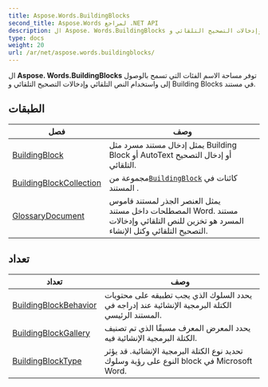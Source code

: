 ```yaml
---
title: Aspose.Words.BuildingBlocks
second_title: Aspose.Words لمراجع .NET API
description: ال Aspose. Words.BuildingBlocks توفر مساحة الاسم الفئات التي تسمح بالوصول إلى واستخدام النص التلقائي وإدخالات التصحيح التلقائي و Building Blocks في مستند.
type: docs
weight: 20
url: /ar/net/aspose.words.buildingblocks/
---
```

ال **Aspose. Words.BuildingBlocks** توفر مساحة الاسم الفئات التي تسمح بالوصول إلى واستخدام النص التلقائي وإدخالات التصحيح التلقائي و Building Blocks في مستند.

## الطبقات

| فصل | وصف |
| --- | --- |
| [BuildingBlock](./buildingblock/) | يمثل إدخال مستند مسرد مثل Building Block أو AutoText أو إدخال التصحيح التلقائي. |
| [BuildingBlockCollection](./buildingblockcollection/) | مجموعة من[`BuildingBlock`](../aspose.words.buildingblocks/buildingblock/) كائنات في المستند . |
| [GlossaryDocument](./glossarydocument/) | يمثل العنصر الجذر لمستند قاموس المصطلحات داخل مستند Word. مستند المسرد هو تخزين للنص التلقائي وإدخالات التصحيح التلقائي وكتل الإنشاء. |
## تعداد

| تعداد | وصف |
| --- | --- |
| [BuildingBlockBehavior](./buildingblockbehavior/) | يحدد السلوك الذي يجب تطبيقه على محتويات الكتلة البرمجية الإنشائية عند إدراجه في المستند الرئيسي. |
| [BuildingBlockGallery](./buildingblockgallery/) | يحدد المعرض المعرف مسبقًا الذي تم تصنيف الكتلة البرمجية الإنشائية فيه. |
| [BuildingBlockType](./buildingblocktype/) | تحديد نوع الكتلة البرمجية الإنشائية. قد يؤثر النوع على رؤية وسلوك block في Microsoft Word. |


